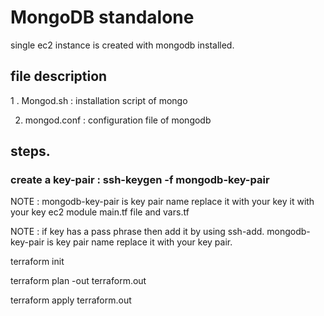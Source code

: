 # MongoDB standalone 

single ec2 instance is created with mongodb installed.

## file description 

1 . Mongod.sh : installation script of mongo

2. mongod.conf : configuration file of mongodb

## steps.
### create a key-pair : ssh-keygen -f mongodb-key-pair


NOTE : mongodb-key-pair is key pair name replace it with your key it with your key ec2 module main.tf file and vars.tf


NOTE : if key has a pass phrase then add it by using ssh-add. mongodb-key-pair is key pair name replace it with your key pair.


terraform init

terraform plan -out terraform.out

terraform apply terraform.out

